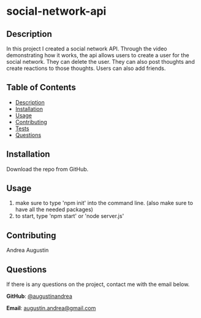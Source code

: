 # social-network-api

  ## Description
  In this project I created a social network API. Through the video demonstrating how it works, the api allows users to create a user for the social network. They can delete the user. They can also post thoughts and create reactions to those thoughts. Users can also add friends.
  

  ## Table of Contents
  * [Description](#Description)
  * [Installation](#Installation)
  * [Usage](#Usage)
  * [Contributing](#Contributing)
  * [Tests](#Tests)
  * [Questions](#Questions)

 
  ## Installation
  Download the repo from GitHub.

  ## Usage
 1. make sure to type 'npm init' into the command line. (also make sure to have all the needed packages)
 2. to start, type 'npm start' or 'node server.js'


  ## Contributing
  Andrea Augustin
  
  ## Questions
  If there is any questions on the project, contact me with the email below.

  **GitHub**: [@augustinandrea](https://github.com/augustinandrea)
  

  **Email**: augustin.andrea@gmail.com

